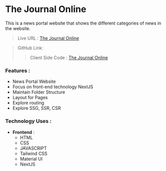 # The Journal Online

This is a news portal website that shows the different categories of news in the website.

>
>Live URL : [The Journal Online](https://the-news-online-next.vercel.app/)

>GitHub Link:
>
>> Client Side Code : [The Journal Online]()


### Features :
- News Portal Website
- Focus on front-end technology NextJS 
- Maintain Folder Structure
- Layout for Pages
- Explore routing
- Explore SSG, SSR, CSR


### Technology Uses :
- **Frontend** :
    - HTML 
    - CSS 
    - JAVASCRIPT
    - Tailwind CSS
    - Material UI
    - NextJS
 